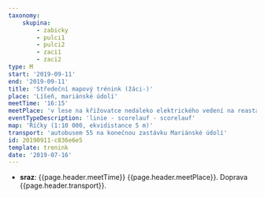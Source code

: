 ```yaml
---
taxonomy:
    skupina:
        - zabicky
        - pulci1
        - pulci2
        - zaci1
        - zaci2
type: M
start: '2019-09-11'
end: '2019-09-11'
title: 'Středeční mapový trénink (žáci-)'
place: 'Líšeň, mariánské údolí'
meetTime: '16:15'
meetPlace: 'v lese na křižovatce nedaleko elektrického vedení na reastaurací U raka'
eventTypeDescription: 'linie - scorelauf - scorelauf'
map: 'Říčky (1:10 000, ekvidistance 5 m)'
transport: 'autobusem 55 na konečnou zastávku Mariánské údolí'
id: 20190911-c836e6e5
template: trenink
date: '2019-07-16'
---
```

* **sraz**: {{page.header.meetTime}} {{page.header.meetPlace}}. Doprava {{page.header.transport}}.
